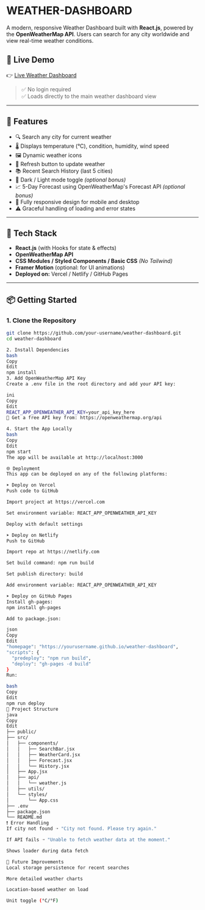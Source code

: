 # WEATHER-DASHBOARD

A modern, responsive Weather Dashboard built with **React.js**, powered by the **OpenWeatherMap API**. Users can search for any city worldwide and view real-time weather conditions.

## 🚀 Live Demo

👉 [Live Weather Dashboard](https://your-deployment-url.com)

> ✅ No login required  
> ✅ Loads directly to the main weather dashboard view

---

## 📌 Features

- 🔍 Search any city for current weather
- 🌡️ Displays temperature (°C), condition, humidity, wind speed
- 🖼️ Dynamic weather icons
- 🔄 Refresh button to update weather
- 📚 Recent Search History (last 5 cities)
- 🌙 Dark / Light mode toggle *(optional bonus)*
- 📈 5-Day Forecast using OpenWeatherMap's Forecast API *(optional bonus)*
- 🎯 Fully responsive design for mobile and desktop
- ⚠️ Graceful handling of loading and error states

---

## 🧱 Tech Stack

- **React.js** (with Hooks for state & effects)
- **OpenWeatherMap API**
- **CSS Modules / Styled Components / Basic CSS** *(No Tailwind)*
- **Framer Motion** (optional: for UI animations)
- **Deployed on:** Vercel / Netlify / GitHub Pages

---

## 📦 Getting Started

### 1. Clone the Repository
```bash
git clone https://github.com/your-username/weather-dashboard.git
cd weather-dashboard

2. Install Dependencies
bash
Copy
Edit
npm install
3. Add OpenWeatherMap API Key
Create a .env file in the root directory and add your API key:

ini
Copy
Edit
REACT_APP_OPENWEATHER_API_KEY=your_api_key_here
🔑 Get a free API key from: https://openweathermap.org/api

4. Start the App Locally
bash
Copy
Edit
npm start
The app will be available at http://localhost:3000

🌐 Deployment
This app can be deployed on any of the following platforms:

➤ Deploy on Vercel
Push code to GitHub

Import project at https://vercel.com

Set environment variable: REACT_APP_OPENWEATHER_API_KEY

Deploy with default settings

➤ Deploy on Netlify
Push to GitHub

Import repo at https://netlify.com

Set build command: npm run build

Set publish directory: build

Add environment variable: REACT_APP_OPENWEATHER_API_KEY

➤ Deploy on GitHub Pages
Install gh-pages:
npm install gh-pages

Add to package.json:

json
Copy
Edit
"homepage": "https://yourusername.github.io/weather-dashboard",
"scripts": {
  "predeploy": "npm run build",
  "deploy": "gh-pages -d build"
}
Run:

bash
Copy
Edit
npm run deploy
📁 Project Structure
java
Copy
Edit
├── public/
├── src/
│   ├── components/
│   │   ├── SearchBar.jsx
│   │   ├── WeatherCard.jsx
│   │   ├── Forecast.jsx
│   │   └── History.jsx
│   ├── App.jsx
│   ├── api/
│   │   └── weather.js
│   ├── utils/
│   └── styles/
│       └── App.css
├── .env
├── package.json
└── README.md
❗ Error Handling
If city not found ➝ "City not found. Please try again."

If API fails ➝ "Unable to fetch weather data at the moment."

Shows loader during data fetch

🧠 Future Improvements
Local storage persistence for recent searches

More detailed weather charts

Location-based weather on load

Unit toggle (°C/°F)

